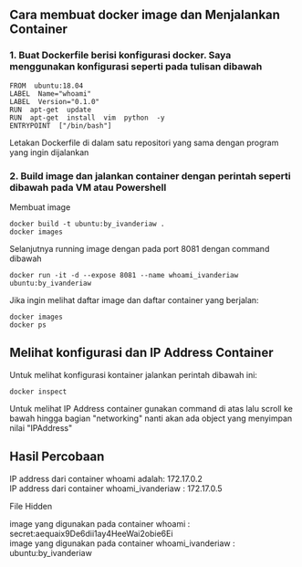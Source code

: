 ## Cara membuat docker image dan Menjalankan Container

### 1. Buat Dockerfile berisi konfigurasi docker. Saya menggunakan konfigurasi seperti pada tulisan dibawah

    FROM  ubuntu:18.04
    LABEL  Name="whoami"
    LABEL  Version="0.1.0"
    RUN  apt-get  update
    RUN  apt-get  install  vim  python  -y
    ENTRYPOINT  ["/bin/bash"]
Letakan Dockerfile di dalam satu repositori yang sama dengan program yang ingin dijalankan

### 2. Build image dan jalankan container dengan perintah seperti dibawah pada VM atau Powershell

Membuat image

    docker build -t ubuntu:by_ivanderiaw .
    docker images

Selanjutnya running image dengan pada port 8081 dengan command dibawah

`docker run -it -d --expose 8081 --name whoami_ivanderiaw ubuntu:by_ivanderiaw`

Jika ingin melihat daftar image dan daftar container yang berjalan:

    docker images
    docker ps

## Melihat konfigurasi dan IP Address Container
Untuk melihat konfigurasi kontainer jalankan perintah dibawah ini:

`docker inspect`

Untuk melihat IP Address container gunakan command di atas lalu scroll ke bawah hingga bagian "networking" nanti akan ada object yang menyimpan nilai "IPAddress"

## Hasil Percobaan

IP address dari container whoami adalah: 172.17.0.2 <br />
IP address dari container whoami_ivanderiaw : 172.17.0.5

File Hidden

image yang digunakan pada container whoami : secret:aequaix9De6dii1ay4HeeWai2obie6Ei <br />
image yang digunakan pada container whoami_ivanderiaw : ubuntu:by_ivanderiaw

